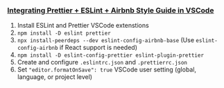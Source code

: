 ### [Integrating Prettier + ESLint + Airbnb Style Guide in VSCode](https://blog.echobind.com/integrating-prettier-eslint-airbnb-style-guide-in-vscode-47f07b5d7d6a)
1. Install ESLint and Prettier VSCode extenstions
1. `npm install -D eslint prettier`
1. `npx install-peerdeps --dev eslint-config-airbnb-base` (Use `eslint-config-airbnb` if React support is needed)
1. `npm install -D eslint-config-prettier eslint-plugin-prettier`
1. Create and configure `.eslintrc.json` and `.prettierrc.json`
1. Set `"editor.formatOnSave": true` VSCode user setting (global, language, or project level)
